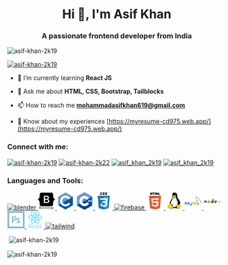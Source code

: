 <h1 align="center">Hi 👋, I'm Asif Khan</h1>
<h3 align="center">A passionate frontend developer from India</h3>

<p align="left"> <img src="https://komarev.com/ghpvc/?username=asif-khan-2k19&label=Profile%20views&color=0e75b6&style=flat" alt="asif-khan-2k19" /> </p>

<p align="left"> <a href="https://github.com/ryo-ma/github-profile-trophy"><img src="https://github-profile-trophy.vercel.app/?username=asif-khan-2k19" alt="asif-khan-2k19" /></a> </p>

- 🌱 I’m currently learning **React JS**

- 💬 Ask me about **HTML, CSS, Bootstrap, Tailblocks**

- 📫 How to reach me **mohammadasifkhan619@gmail.com**

- 📄 Know about my experiences [https://myresume-cd975.web.app/](https://myresume-cd975.web.app/)

<h3 align="left">Connect with me:</h3>
<p align="left">
<a href="https://codepen.io/asif-khan-2k19" target="blank"><img align="center" src="https://raw.githubusercontent.com/rahuldkjain/github-profile-readme-generator/master/src/images/icons/Social/codepen.svg" alt="asif-khan-2k19" height="30" width="40" /></a>
<a href="https://linkedin.com/in/asif-khan-2k22" target="blank"><img align="center" src="https://raw.githubusercontent.com/rahuldkjain/github-profile-readme-generator/master/src/images/icons/Social/linked-in-alt.svg" alt="asif-khan-2k22" height="30" width="40" /></a>
<a href="https://www.codechef.com/users/asif_khan_2k19" target="blank"><img align="center" src="https://cdn.jsdelivr.net/npm/simple-icons@3.1.0/icons/codechef.svg" alt="asif_khan_2k19" height="30" width="40" /></a>
<a href="https://codeforces.com/profile/asif_khan_2k19" target="blank"><img align="center" src="https://raw.githubusercontent.com/rahuldkjain/github-profile-readme-generator/master/src/images/icons/Social/codeforces.svg" alt="asif_khan_2k19" height="30" width="40" /></a>
</p>

<h3 align="left">Languages and Tools:</h3>
<p align="left"> <a href="https://www.blender.org/" target="_blank" rel="noreferrer"> <img src="https://download.blender.org/branding/community/blender_community_badge_white.svg" alt="blender" width="40" height="40"/> </a> <a href="https://getbootstrap.com" target="_blank" rel="noreferrer"> <img src="https://raw.githubusercontent.com/devicons/devicon/master/icons/bootstrap/bootstrap-plain-wordmark.svg" alt="bootstrap" width="40" height="40"/> </a> <a href="https://www.cprogramming.com/" target="_blank" rel="noreferrer"> <img src="https://raw.githubusercontent.com/devicons/devicon/master/icons/c/c-original.svg" alt="c" width="40" height="40"/> </a> <a href="https://www.w3schools.com/cpp/" target="_blank" rel="noreferrer"> <img src="https://raw.githubusercontent.com/devicons/devicon/master/icons/cplusplus/cplusplus-original.svg" alt="cplusplus" width="40" height="40"/> </a> <a href="https://www.w3schools.com/css/" target="_blank" rel="noreferrer"> <img src="https://raw.githubusercontent.com/devicons/devicon/master/icons/css3/css3-original-wordmark.svg" alt="css3" width="40" height="40"/> </a> <a href="https://firebase.google.com/" target="_blank" rel="noreferrer"> <img src="https://www.vectorlogo.zone/logos/firebase/firebase-icon.svg" alt="firebase" width="40" height="40"/> </a> <a href="https://www.w3.org/html/" target="_blank" rel="noreferrer"> <img src="https://raw.githubusercontent.com/devicons/devicon/master/icons/html5/html5-original-wordmark.svg" alt="html5" width="40" height="40"/> </a> <a href="https://www.linux.org/" target="_blank" rel="noreferrer"> <img src="https://raw.githubusercontent.com/devicons/devicon/master/icons/linux/linux-original.svg" alt="linux" width="40" height="40"/> </a> <a href="https://www.mysql.com/" target="_blank" rel="noreferrer"> <img src="https://raw.githubusercontent.com/devicons/devicon/master/icons/mysql/mysql-original-wordmark.svg" alt="mysql" width="40" height="40"/> </a> <a href="https://nodejs.org" target="_blank" rel="noreferrer"> <img src="https://raw.githubusercontent.com/devicons/devicon/master/icons/nodejs/nodejs-original-wordmark.svg" alt="nodejs" width="40" height="40"/> </a> <a href="https://www.photoshop.com/en" target="_blank" rel="noreferrer"> <img src="https://raw.githubusercontent.com/devicons/devicon/master/icons/photoshop/photoshop-line.svg" alt="photoshop" width="40" height="40"/> </a> <a href="https://reactjs.org/" target="_blank" rel="noreferrer"> <img src="https://raw.githubusercontent.com/devicons/devicon/master/icons/react/react-original-wordmark.svg" alt="react" width="40" height="40"/> </a> <a href="https://tailwindcss.com/" target="_blank" rel="noreferrer"> <img src="https://www.vectorlogo.zone/logos/tailwindcss/tailwindcss-icon.svg" alt="tailwind" width="40" height="40"/> </a> </p>

<p>&nbsp;<img align="center" src="https://github-readme-stats.vercel.app/api?username=asif-khan-2k19&show_icons=true&locale=en" alt="asif-khan-2k19" /></p>

<p><img align="center" src="https://github-readme-streak-stats.herokuapp.com/?user=asif-khan-2k19&" alt="asif-khan-2k19" /></p>
